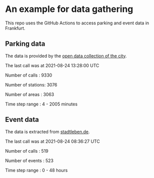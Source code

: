 # An example for data gathering

This repo uses the GitHub Actions to access parking and event data in Frankfurt.

## Parking data
The data is provided by the [open data collection of the city](https://www.offenedaten.frankfurt.de/).

The last call was at 2021-08-24 13:28:00 UTC

Number of calls   : 9330

Number of stations: 3076

Number of areas   : 3063

Time step range   :    4 - 2005 minutes


## Event data
The data is extracted from [stadtleben.de](https://stadtleben.de/frankfurt/).

The last call was at 2021-08-24 08:36:27 UTC

Number of calls   : 519

Number of events  : 523

Time step range   :   0 -  48 hours


